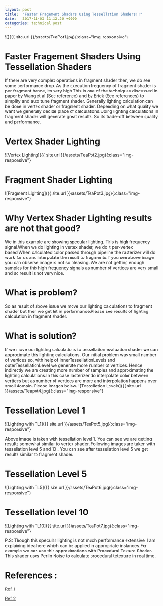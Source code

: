 ```yaml
---
layout: post
title:  "Faster Fragement Shaders Using Tessellation Shaders!!"
date:   2017-11-03 21:22:36 +0100
categories: technical post
---
```


![]({{ site.url }}/assets/TeaPot1.jpg){:class="img-responsive"}

**Faster Fragement Shaders Using Tessellation Shaders**
=======================================================================================================================================
If there are very complex operations in fragment shader then, we do see some performance drop. As the execution frequency of fragment shader is per fragment hence, its very high.This is one of the techniques discussed in paper by Wang et al (See reference) and by Erick (See references) to simplify and auto tune fragment shader. Generally lighting calculation can be done in vertex shader or fragment shader. Depending on what quality we want we generally decide place of calculations.Doing lighting calculations in fragment shader will generate great results. So its trade-off between quality and performance.

**Vertex Shader Lighting**
=======================================================================================================================================
![Vertex Lighting]({{ site.url }}/assets/TeaPot2.jpg){:class="img-responsive"}

**Fragment Shader Lighting**
=======================================================================================================================================
![Fragment Lighting]({{ site.url }}/assets/TeaPot3.jpg){:class="img-responsive"}

**Why Vertex Shader Lighting results are not that good?**
=======================================================================================================================================
We in this example are showing specular lighting. This is high frequency signal.When we do lighting in vertex shader, we do it per-vertex based.When calculated color passed through pipeline the rasterizer will do work for us and interpolate the result to fragments.If you see above image you can observe image is not so pleasing. We are not getting enough samples for this high frequency signals as number of vertices are very small and so result is not very nice.

**What is problem?**
=======================================================================================================================================
So as result of above issue we move our lighting calculations to fragment shader but then we get hit in performance.Please see results of lighting calculation in fragment shader.

**What is solution?**
========================================================================================================================================
If we move our lighting calculations to tessellation evaluation shader we can approximate this lighting calculations. Our initial problem was small number of vertices so, with help of innerTessellationLevels and outerTessellationLevel we generate more number of vertices. Hence indirectly we are creating more number of samples and approximating the lighting calculations.In this case rasterizer do interpolate color between vertices but as number of vertices are more and interpolation happens over small domain. Please images below.
![Tessellation Levels]({{ site.url }}/assets/Teapot4.jpg){:class="img-responsive"}

**Tessellation Level 1**
========================================================================================================================================
![Lighting with TL1]({{ site.url }}/assets/TeaPot5.jpg){:class="img-responsive"}

Above image is taken with tessellation level 1. You can see we are getting results somewhat similar to vertex shader. Following images are taken with tessellation level 5 and 10 . You can see after tessellation level 5 we get results similar to fragment shader.

**Tessellation Level 5**
=======================================================================================================================================
![Lighting with TL5]({{ site.url }}/assets/TeaPot6.jpg){:class="img-responsive"}

**Tessellation level 10**
=======================================================================================================================================
![Lighting with TL10]({{ site.url }}/assets/TeaPot7.jpg){:class="img-responsive"}

P.S: Though this specular lighting is not much performance extensive, I am explaining idea here which can be applied in appropriate instances.For example we can use this approximations with Procedural Texture Shader. This shader uses Perlin Noise to calculate procedural tetexture in real time.

**References :**
=======================================================================================================================================
[Ref 1](http://www.cad.zju.edu.cn/home/bao/pub/36.pdf)

[Ref 2](https://erkaman.github.io/posts/tess_opt.html)
